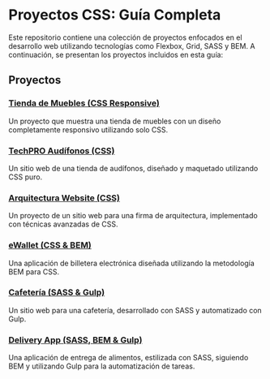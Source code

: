 # Proyectos CSS: Guía Completa

Este repositorio contiene una colección de proyectos enfocados en el desarrollo web utilizando tecnologías como Flexbox, Grid, SASS y BEM. A continuación, se presentan los proyectos incluidos en esta guía:

## Proyectos

### [Tienda de Muebles (CSS Responsive)](https://github.com/MizAndhre/Tienda_Muebles__CSS-Responsive)
Un proyecto que muestra una tienda de muebles con un diseño completamente responsivo utilizando solo CSS.

### [TechPRO Audífonos (CSS)](https://github.com/MizAndhre/TechPRO-Audifonos__CSS)
Un sitio web de una tienda de audífonos, diseñado y maquetado utilizando CSS puro.

### [Arquitectura Website (CSS)](https://github.com/MizAndhre/Arquitectura-Website__CSS)
Un proyecto de un sitio web para una firma de arquitectura, implementado con técnicas avanzadas de CSS.

### [eWallet (CSS & BEM)](https://github.com/MizAndhre/eWallet__CSS-BEM)
Una aplicación de billetera electrónica diseñada utilizando la metodología BEM para CSS.

### [Cafetería (SASS & Gulp)](https://github.com/MizAndhre/Cafeteria__SASS-Gulp)
Un sitio web para una cafetería, desarrollado con SASS y automatizado con Gulp.

### [Delivery App (SASS, BEM & Gulp)](https://github.com/MizAndhre/DeliveryApp__SASS-BEM-Gulp)
Una aplicación de entrega de alimentos, estilizada con SASS, siguiendo BEM y utilizando Gulp para la automatización de tareas.
